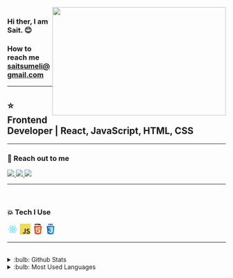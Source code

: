 <img src="https://media.giphy.com/media/bGgsc5mWoryfgKBx1u/giphy.gif" align="right" width="400" height= "250">

### Hi ther, I am Sait. :blush:
### How to reach me saitsumeli@gmail.com
<hr>

## :star: Frontend Developer |  React, JavaScript, HTML, CSS
<hr>

### :wave: Reach out to me

[<img width="22" src="https://unpkg.com/simple-icons@v8/icons/twitter.svg" />
][twitter]
[<img width="22" src="https://unpkg.com/simple-icons@v8/icons/instagram.svg" />
][ınstagram]
[<img width="22" src="https://unpkg.com/simple-icons@v8/icons/linkedin.svg" />
][linkedin]

<hr>

<br/>

### :boom: Tech I Use
<img width = "25px" height="25" src="https://raw.githubusercontent.com/github/explore/80688e429a7d4ef2fca1e82350fe8e3517d3494d/topics/react/react.png">
<img width = "25px" height="25" src="https://raw.githubusercontent.com/github/explore/80688e429a7d4ef2fca1e82350fe8e3517d3494d/topics/javascript/javascript.png">
<img width = "25px" height="25" src="https://raw.githubusercontent.com/github/explore/80688e429a7d4ef2fca1e82350fe8e3517d3494d/topics/html/html.png">
<img width = "25px" height="25" src="https://raw.githubusercontent.com/github/explore/80688e429a7d4ef2fca1e82350fe8e3517d3494d/topics/css/css.png">
<hr>


<br/>



<details>
<summary> :bulb: Github Stats </summary>
<img src="https://github-readme-stats.vercel.app/api?username=saitsumeli&theme=merko">
</details>

<details>
<summary> :bulb: Most Used Languages </summary>
<img src="https://github-readme-stats.vercel.app/api/top-langs/?username=saitsumeli&layout=compact">
</details>

[twitter]: https://twitter.com/SaitSumeli
[linkedin]: https://www.linkedin.com/in/sait-sumeli-92b184220/
[ınstagram]: https://www.instagram.com/saitsumeli
